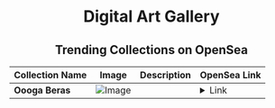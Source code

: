 <div align="center">

# Digital Art Gallery

## Trending Collections on OpenSea

| Collection Name                       | Image                                                                                     | Description                       | OpenSea Link                                                                                          |
|---------------------------------------|-------------------------------------------------------------------------------------------|-----------------------------------|--------------------------------------------------------------------------------------------------------|
| **Oooga Beras** | ![Image](https://i.seadn.io/s/raw/files/32caba03fa65a0e51dac7bae4e3e5cc6.png?w=500&auto=format?w=200&auto=format) |  | <details><summary>Link</summary>[Oooga Beras](https://opensea.io/collection/oooga-beras-165)</details> |

</div>